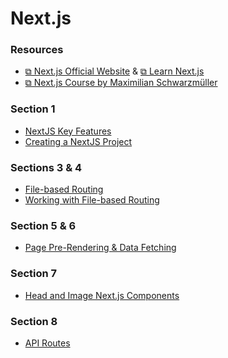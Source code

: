 # Next.js

### Resources

- [&#10697; Next.js Official Website](https://nextjs.org/) & [&#10697; Learn Next.js](https://nextjs.org/learn/foundations/about-nextjs)
- [&#10697; Next.js Course by Maximilian Schwarzmüller](https://www.udemy.com/course/nextjs-react-the-complete-guide/)

### Section 1

- [NextJS Key Features](./nextjs-key-features.md)
- [Creating a NextJS Project](./create-nextjs.md)

### Sections 3 & 4

- [File-based Routing](./file-based-routing.md)
- [Working with File-based Routing](./file-based-routing-code.md)

### Section 5 & 6

- [Page Pre-Rendering & Data Fetching](./pre-rendering.md)

### Section 7

- [Head and Image Next.js Components](./head-image.md)

### Section 8

- [API Routes](./api-routes.md)

<br>
